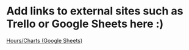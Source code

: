 # Add links to external sites such as Trello or Google Sheets here :)

[Hours/Charts (Google Sheets)](https://docs.google.com/spreadsheets/d/1BAo73xa6mZlVjZ8xtuhCSCxAUfL_0k1rcYHqqCIS4Wo/edit?usp=sharing)
